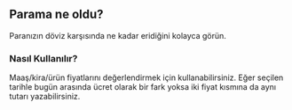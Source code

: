 ## Parama ne oldu?
Paranızın döviz karşısında ne kadar eridiğini kolayca görün.

### Nasıl Kullanılır?
Maaş/kira/ürün fiyatlarını değerlendirmek için kullanabilirsiniz. Eğer seçilen tarihle bugün arasında ücret olarak bir fark yoksa iki fiyat kısmına da aynı tutarı yazabilirsiniz.
